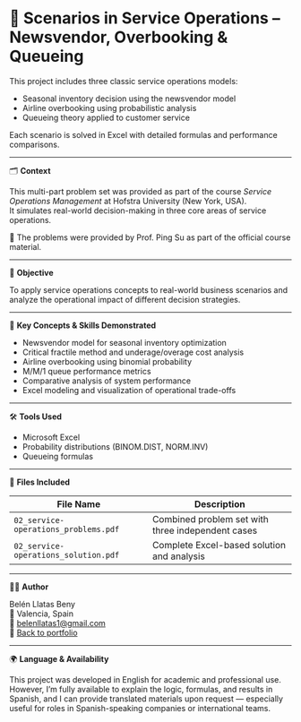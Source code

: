 # 🧾 Scenarios in Service Operations – Newsvendor, Overbooking & Queueing

This project includes three classic service operations models:  
- Seasonal inventory decision using the newsvendor model  
- Airline overbooking using probabilistic analysis  
- Queueing theory applied to customer service  

Each scenario is solved in Excel with detailed formulas and performance comparisons.

---

🗂️ **Context**

This multi-part problem set was provided as part of the course *Service Operations Management* at Hofstra University (New York, USA).  
It simulates real-world decision-making in three core areas of service operations.

🧾 The problems were provided by Prof. Ping Su as part of the official course material.

---

🎯 **Objective**

To apply service operations concepts to real-world business scenarios and analyze the operational impact of different decision strategies.

---

🧠 **Key Concepts & Skills Demonstrated**

- Newsvendor model for seasonal inventory optimization  
- Critical fractile method and underage/overage cost analysis  
- Airline overbooking using binomial probability  
- M/M/1 queue performance metrics  
- Comparative analysis of system performance  
- Excel modeling and visualization of operational trade-offs

---

🛠️ **Tools Used**

- Microsoft Excel  
- Probability distributions (BINOM.DIST, NORM.INV)  
- Queueing formulas  

---

📁 **Files Included**

| File Name                              | Description                                        |
|----------------------------------------|----------------------------------------------------|
| `02_service-operations_problems.pdf`    | Combined problem set with three independent cases |
| `02_service-operations_solution.pdf`   | Complete Excel-based solution and analysis        |

---

👩‍💻 **Author**

Belén Llatas Beny  
📍 Valencia, Spain  
📧 belenllatas1@gmail.com  
🔗 [Back to portfolio](https://github.com/Belenllatas/service-operations-management-portfolio)

---

🌍 **Language & Availability**

This project was developed in English for academic and professional use.  
However, I’m fully available to explain the logic, formulas, and results in Spanish, and I can provide translated materials upon request — especially useful for roles in Spanish-speaking companies or international teams.
